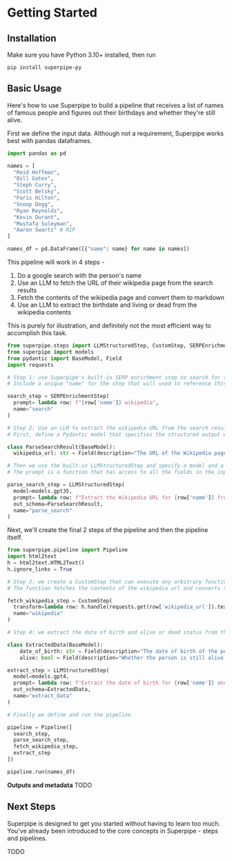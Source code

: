 # Getting Started

## Installation

Make sure you have Python 3.10+ installed, then run

```
pip install superpipe-py
```

## Basic Usage

Here's how to use Superpipe to build a pipeline that receives a list of names of famous people and figures out their birthdays and whether they're still alive.

First we define the input data. Although not a requirement, Superpipe works best with pandas dataframes.

```python
import pandas as pd

names = [
  "Reid Hoffman",
  "Bill Gates",
  "Steph Curry",
  "Scott Belsky",
  "Paris Hilton",
  "Snoop Dogg",
  "Ryan Reynolds",
  "Kevin Durant",
  "Mustafa Suleyman",
  "Aaron Swartz" # RIP
]

names_df = pd.DataFrame([{"name": name} for name in names])
```

This pipeline will work in 4 steps -

1. Do a google search with the person's name
2. Use an LLM to fetch the URL of their wikipedia page from the search results
3. Fetch the contents of the wikipedia page and convert them to markdown
4. Use an LLM to extract the birthdate and living or dead from the wikipedia contents

This is purely for illustration, and definitely not the most efficient way to accomplish this task.

```python
from superpipe.steps import LLMStructuredStep, CustomStep, SERPEnrichmentStep
from superpipe import models
from pydantic import BaseModel, Field
import requests

# Step 1: use Superpipe's built-in SERP enrichment step to search for the persons wikipedia page
# Include a unique "name" for the step that will used to reference this step's output in future steps

search_step = SERPEnrichmentStep(
  prompt= lambda row: f"{row['name']} wikipedia",
  name="search"
)

# Step 2: Use an LLM to extract the wikipedia URL from the search results
# First, define a Pydantic model that specifies the structured output we want from the LLM

class ParseSearchResult(BaseModel):
  wikipedia_url: str = Field(description="The URL of the Wikipedia page for the person")

# Then we use the built-in LLMStructuredStep and specify a model and a prompt
# The prompt is a function that has access to all the fields in the input as well as the outputs of previous steps

parse_search_step = LLMStructuredStep(
  model=models.gpt35,
  prompt= lambda row: f"Extract the Wikipedia URL for {row['name']} from the following search results: \n\n {row['search']}",
  out_schema=ParseSearchResult,
  name="parse_search"
)
```

Next, we'll create the final 2 steps of the pipeline and then the pipeline itself.

```python
from superpipe.pipeline import Pipeline
import html2text
h = html2text.HTML2Text()
h.ignore_links = True

# Step 3: we create a CustomStep that can execute any arbitrary function (transform)
# The function fetches the contents of the wikipedia url and converts them to markdown

fetch_wikipedia_step = CustomStep(
  transform=lambda row: h.handle(requests.get(row['wikipedia_url']).text),
  name="wikipedia"
)

# Step 4: we extract the date of birth and alive or dead status from the wikipedia contents

class ExtractedData(BaseModel):
    date_of_birth: str = Field(description="The date of birth of the person in the format YYYY-MM-DD")
    alive: bool = Field(description="Whether the person is still alive, make sure to return true or false")

extract_step = LLMStructuredStep(
  model=models.gpt4,
  prompt= lambda row: f"Extract the date of birth for {row['name']} and whether they're still alive from the following Wikipedia content: \n\n {row['wikipedia']}",
  out_schema=ExtractedData,
  name="extract_data"
)

# Finally we define and run the pipeline

pipeline = Pipeline([
  search_step,
  parse_search_step,
  fetch_wikipedia_step,
  extract_step
])

pipeline.run(names_df)
```

**Outputs and metadata**
TODO

## Next Steps

Superpipe is designed to get you started without having to learn too much. You've already been introduced to the core concepts in Superpipe - steps and pipelines.

TODO
